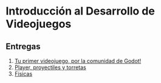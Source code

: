 # Introducción al Desarrollo de Videojuegos

## Entregas
1. [Tu primer videojuego, por la comunidad de Godot!](./entrega-1-cabrera-matias)
2. [Player, proyectiles y torretas](./entrega-2-cabrera-matias)
3. [Físicas](./entrega-3-cabrera-matias)